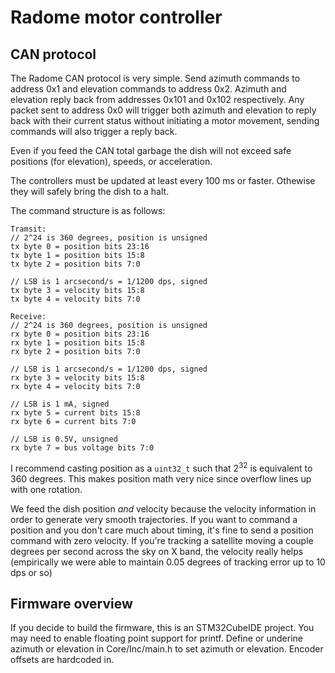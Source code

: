 # Radome motor controller



## CAN protocol

The Radome CAN protocol is very simple.  Send azimuth commands to address 0x1 and elevation commands to address 0x2.  Azimuth and elevation reply back from addresses 0x101 and 0x102 respectively.  Any packet sent to address 0x0 will trigger both azimuth and elevation to reply back with their current status without initiating a motor movement, sending commands will also trigger a reply back.

Even if you feed the CAN total garbage the dish will not exceed safe positions (for elevation), speeds, or acceleration.

The controllers must be updated at least every 100 ms or faster. Othewise they will safely bring the dish to a halt.

The command structure is as follows:

```
Tramsit:
// 2^24 is 360 degrees, position is unsigned
tx byte 0 = position bits 23:16
tx byte 1 = position bits 15:8
tx byte 2 = position bits 7:0

// LSB is 1 arcsecond/s = 1/1200 dps, signed
tx byte 3 = velocity bits 15:8
tx byte 4 = velocity bits 7:0

Receive:
// 2^24 is 360 degrees, position is unsigned
rx byte 0 = position bits 23:16
rx byte 1 = position bits 15:8
rx byte 2 = position bits 7:0

// LSB is 1 arcsecond/s = 1/1200 dps, signed
rx byte 3 = velocity bits 15:8
rx byte 4 = velocity bits 7:0

// LSB is 1 mA, signed
rx byte 5 = current bits 15:8
rx byte 6 = current bits 7:0

// LSB is 0.5V, unsigned
rx byte 7 = bus voltage bits 7:0
```

I recommend casting position as a `uint32_t` such that 2<sup>32</sup> is equivalent to 360 degrees.  This makes position math very nice since overflow lines up with one rotation.

We feed the dish position *and* velocity because the velocity information in order to generate very smooth trajectories.  If you want to command a position and you don't care much about timing, it's fine to send a position command with zero velocity.  If you're tracking a satellite moving a couple degrees per second across the sky on X band, the velocity really helps (empirically we were able to maintain 0.05 degrees of tracking error up to 10 dps or so)

## Firmware overview

If you decide to build the firmware, this is an STM32CubeIDE project.  You may need to enable floating point support for printf.  Define or underine azimuth or elevation in Core/Inc/main.h to set azimuth or elevation.  Encoder offsets are hardcoded in.


